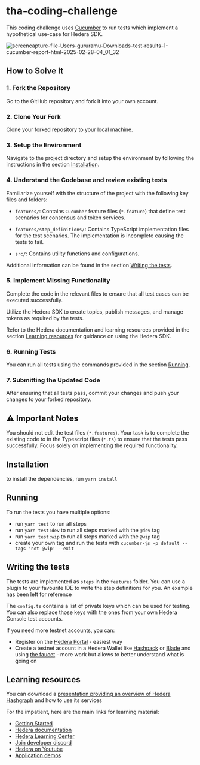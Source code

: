 # tha-coding-challenge

This coding challenge uses [Cucumber](https://cucumber.io/) to run tests which implement a hypothetical use-case for Hedera SDK.

![screencapture-file-Users-gururamu-Downloads-test-results-1-cucumber-report-html-2025-02-28-04_01_32](https://github.com/user-attachments/assets/0c353ff9-3166-4d50-85ec-17edbb541d2a)


## How to Solve It

### 1. Fork the Repository

Go to the GitHub repository and fork it into your own account.

### 2. Clone Your Fork

Clone your forked repository to your local machine.

### 3. Setup the Environment

Navigate to the project directory and setup the environment by following the instructions in the section [Installation](#installation).

### 4. Understand the Codebase and review existing tests

Familiarize yourself with the structure of the project with the following key files and folders:

- `features/`: Contains `Cucumber` feature files (`*.feature`) that define test scenarios for consensus and token services.

- `features/step_definitions/`: Contains TypeScript implementation files for the test scenarios. The implementation is incomplete causing the tests to fail.

- `src/`: Contains utility functions and configurations.

Additional information can be found in the section [Writing the tests](#writing-the-tests).

### 5. Implement Missing Functionality

Complete the code in the relevant files to ensure that all test cases can be executed successfully.

Utilize the Hedera SDK to create topics, publish messages, and manage tokens as required by the tests.

Refer to the Hedera documentation and learning resources provided in the section [Learning resources](#learning-resources) for guidance on using the Hedera SDK.

### 6. Running Tests

You can run all tests using the commands provided in the section [Running](#running).

### 7. Submitting the Updated Code

After ensuring that all tests pass, commit your changes and push your changes to your forked repository.

## ⚠️ Important Notes

You should not edit the test files (`*.features`). Your task is to complete the existing code to in the Typescript files (`*.ts`) to ensure that the tests pass successfully. Focus solely on implementing the required functionality.

## Installation

to install the dependencies, run `yarn install`

## Running

To run the tests you have multiple options:

- run `yarn test` to run all steps
- run `yarn test:dev` to run all steps marked with the `@dev` tag
- run `yarn test:wip` to run all steps marked with the `@wip` tag
- create your own tag and run the tests with `cucumber-js -p default --tags 'not @wip' --exit`

## Writing the tests

The tests are implemented as `steps` in the `features` folder. You can use a plugin to your favourite IDE to write
the step definitions for you. An example has been left for reference

The `config.ts` contains a list of private keys which can be used for testing. You can also replace those keys with
the ones from your own Hedera Console test accounts.

If you need more testnet accounts, you can:

- Register on the [Hedera Portal](https://portal.hedera.com/register) - easiest way
- Create a testnet account in a Hedera Wallet like [Hashpack](https://www.hashpack.app/) or [Blade](https://bladewallet.io/) and using [the faucet](https://portal.hedera.com) - more work but allows to better understand what is going on

## Learning resources

You can download a [presentation providing an overview of Hedera Hashgraph](https://hashgraph.atlassian.net/wiki/external/NTdiYjA4ZDZiMWQxNDAzNjg4NTI3ODgyZjE0YzU1MjY) and how to use its services

For the impatient, here are the main links for learning material:

- [Getting Started](https://hedera.com/get-started)
- [Hedera documentation](https://docs.hedera.com/hedera)
- [Hedera Learning Center](https://hedera.com/learning/what-is-hedera-hashgraph)
- [Join developer discord](https://hedera.com/discord)
- [Hedera on Youtube](https://www.youtube.com/c/HederaHashgraph)
- [Application demos](https://docs.hedera.com/guides/resources/demo-applications)
